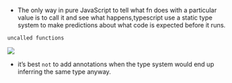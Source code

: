 - The only way in pure JavaScript to tell what fn does with a particular value is to call it and see what happens,typescript use a static type system to make predictions about what code is expected before it runs.

`uncalled functions`

![](https://gcy-1306312261.cos.ap-chengdu.myqcloud.com/blog/20221208110947.png)

- it’s best `not` to add annotations when the type system would end up inferring the same type anyway.
